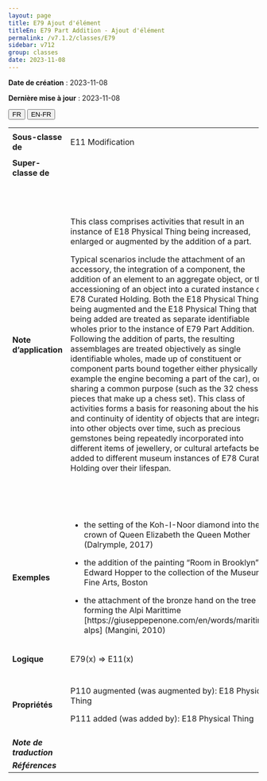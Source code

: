 ```yaml
---
layout: page
title: E79 Ajout d'élément
titleEn: E79 Part Addition - Ajout d'élément
permalink: /v7.1.2/classes/E79
sidebar: v712
group: classes
date: 2023-11-08
---
```


**Date de création** : 2023-11-08

**Dernière mise à jour** : 2023-11-08

<div class="lang-buttons">
 <button id="fr" class="activate">FR</button>
 <button id="en-fr">EN-FR</button>
</div>

<table>
<tbody>
<tr>
<td><strong>Sous-classe de</strong></td>
<td class="en">
<p>E11 Modification</p>
</td>
<td>
<p><code class="language-plaintext highlighter-rouge">E11_Modification</code></p>
</td>
</tr>
<tr>
<td><strong>Super-classe de</strong></td>
<td class="en">
</td>
<td>
</td>
</tr>
<tr>
<td><strong>Note d’application</strong></td>
<td class="en">
<p>This class comprises activities that result in an instance of E18 Physical Thing being increased, enlarged or augmented by the addition of a part.</p>
<p>Typical scenarios include the attachment of an accessory, the integration of a component, the addition of an element to an aggregate object, or the accessioning of an object into a curated instance of E78 Curated Holding. Both the E18 Physical Thing being augmented and the E18 Physical Thing that is being added are treated as separate identifiable wholes prior to the instance of E79 Part Addition. Following the addition of parts, the resulting assemblages are treated objectively as single identifiable wholes, made up of constituent or component parts bound together either physically (for example the engine becoming a part of the car), or by sharing a common purpose (such as the 32 chess pieces that make up a chess set). This class of activities forms a basis for reasoning about the history and continuity of identity of objects that are integrated into other objects over time, such as precious gemstones being repeatedly incorporated into different items of jewellery, or cultural artefacts being added to different museum instances of E78 Curated Holding over their lifespan.</p>
</td>
<td>
<p>Cette classe comprend les activités desquelles résulte l'accroissement, l'élargissement ou l'augmentation, du fait de l'addition d'un élément, d'une instance de <code class="language-plaintext highlighter-rouge">E18_Chose_matérielle</code>. </p>
<p>Des scénarios typiques d'ajout d'élément incluent l'apposition d'un accessoire, l'intégration d'un composant, l'addition d'un élément à un objet agrégé ou l'accession d'un objet dans une instance de <code class="language-plaintext highlighter-rouge">E78_Collection</code>. Avant la création de l’instance de <code class="language-plaintext highlighter-rouge">E79_Ajout_d’élément</code>, l’instance de <code class="language-plaintext highlighter-rouge">E18_Chose_matérielle</code> à laquelle un élément est ajouté, de même que l’instance de <code class="language-plaintext highlighter-rouge">E18_Chose_matérielle</code> ajoutée, sont considérées comme deux entités distinctes identifiables.</p>
<p>Les assemblages qui résultent de l'addition d'éléments sont traités comme des touts uniques et identifiables faits de composants liés entre eux physiquement (p. ex. le moteur devenant une partie intégrante d'une voiture) ou du fait d'une visée commune (p. ex. les 32 pièces qui composent un jeu d'échec). </p>
<p><code class="language-plaintext highlighter-rouge">E79_Ajout_d'élément</code> établit un cadre de raisonnement à propos de l'histoire et de la continuité de l'identité des objets qui sont intégrés à d'autres objets à travers le temps. Ceci s'applique par exemple à des pierres précieuses serties dans différents bijoux les uns après les autres, ou encore à des artefacts culturels ajoutés à différentes instances de <code class="language-plaintext highlighter-rouge">E78_Collection</code> durant leur existence. </p>
</td>
</tr>
<tr>
<td><strong>Exemples</strong></td>
<td class="en">
<ul>
<li><p>the setting of the Koh-I-Noor diamond into the crown of Queen Elizabeth the Queen Mother (Dalrymple, 2017)</p>
</li>
<li><p>the addition of the painting “Room in Brooklyn” by Edward Hopper to the collection of the Museum of Fine Arts, Boston</p>
</li>
<li><p>the attachment of the bronze hand on the tree forming the Alpi Marittime [https://giuseppepenone.com/en/words/maritime-alps] (Mangini, 2010)</p>
</li>
</ul>
</td>
<td>
<ul>
<li><p>Le sertissage du diamant Koh-i-Noor dans la couronne de la Reine Mère Elizabeth (Dalrymple, 2017)</p>
</li>
<li><p>L'addition de l'œuvre peinte <em>Room in Brooklyn</em> de Edward Hopper à la collection du Musée des beaux-arts de Boston</p>
</li>
<li><p>L’apposition de la main de bronze sur l’arbre formant l’œuvre <em>Alpi Marittime </em>(https://giuseppepenone.com/en/words/maritime-alps) (Mangini, 2010) </p>
</li>
</ul>
</td>
</tr>
<tr>
<td><strong>Logique</strong></td>
<td class="en">
<p>E79(x) ⇒ E11(x)</p>
</td>
<td>
<p>E79(x) ⇒ E11(x)</p>
</td>
</tr>
<tr>
<td><strong>Propriétés</strong></td>
<td class="en">
<p>P110 augmented (was augmented by): E18 Physical Thing</p>
<p>P111 added (was added by): E18 Physical Thing</p>
</td>
<td>
<p><code class="language-plaintext highlighter-rouge">P110_a_augmenté (a_été_augmenté_par)</code> : <code class="language-plaintext highlighter-rouge">E18_Chose_matérielle</code></p>
<p><code class="language-plaintext highlighter-rouge">P111_a_ajouté (a_été_ajouté_par)</code> : <code class="language-plaintext highlighter-rouge">E18_Chose_matérielle</code></p>
</td>
</tr>
<tr>
<td><strong><em>Note de traduction</em></strong></td>
<td colspan="2">
</td>
</tr>
<tr>
<td><strong><em>Références</em></strong></td>
<td colspan="2">
<p><em></em></p>
</td>
</tr>
</tbody>
</table>
